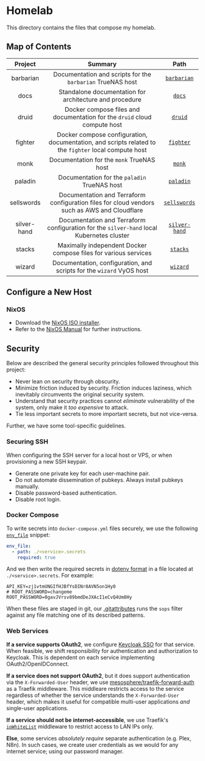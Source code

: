 # Homelab
This directory contains the files that compose my homelab.

## Map of Contents

| Project             | Summary | Path |
|:-------------------:|:-------:|:----:|
| barbarian           | Documentation and scripts for the `barbarian` TrueNAS host | [`barbarian`](/homelab/barbarian/) |
| docs                | Standalone documentation for architecture and procedure | [`docs`](/homelab/docs/) |
| druid | Docker compose files and documentation for the `druid` cloud compute host | [`druid`](/homelab/druid/) |
| fighter | Docker compose configuration, documentation, and scripts related to the `fighter` local compute host | [`fighter`](/homelab/fighter/) | 
| monk | Documentation for the `monk` TrueNAS host | [`monk`](/homelab/monk/) |
| paladin | Documentation for the `paladin` TrueNAS host | [`paladin`](/homelab/paladin/) |
| sellswords | Documentation and Terraform configuration files for cloud vendors such as AWS and Cloudflare | [`sellswords`](/homelab/sellswords/) |
| silver-hand | Documentation and Terraform configuration for the `silver-hand` local Kubernetes cluster | [`silver-hand`](/homelab/silver-hand/) |
| stacks | Maximally independent Docker compose files for various services  | [`stacks`](/homelab/stacks/)  |
| wizard | Documentation, configuration, and scripts for the `wizard` VyOS host | [`wizard`](/homelab/wizard/)  |

## Configure a New Host

### NixOS

- Download the [NixOS ISO installer](https://nixos.org/download/#nixos-iso). 
- Refer to the [NixOS Manual](https://nixos.org/manual/nixos/stable/) for further instructions. 

## Security
Below are described the general security principles followed throughout this project:

- Never lean on security through obscurity.
- Minimize friction induced by security. Friction induces laziness, which inevitably circumvents the original security system.
- Understand that security practices cannot *eliminate* vulnerability of the system, only make it *too expensive* to attack.
- Tie less important secrets to more important secrets, but not vice-versa. 

Further, we have some tool-specific guidelines.

### Securing SSH
When configuring the SSH server for a local host or VPS, or when provisioning a new SSH keypair. 
- Generate one private key for each user-machine pair. 
- Do not automate dissemination of pubkeys. Always install pubkeys manually.
- Disable password-based authentication. 
- Disable root login. 

### Docker Compose
To write secrets into `docker-compose.yml` files securely, we use the following [`env_file`](https://docs.docker.com/reference/compose-file/services/#env_file) snippet:

```yaml
env_file:
  - path: ./<service>.secrets
    required: true
```

And we then write the required secrets in [dotenv format](https://www.dotenv.org/docs/security/env.html) in a file located at `./<service>.secrets`. For example:

```dotenv
API_KEY=zj1vtmUNGIfHJBfYsDINr8AVN5on1Hy0
# ROOT_PASSWORD=changeme
ROOT_PASSWORD=0gavJVrsv89bmdDeJXAcI1eCvQ4Um8Hy
```

When these files are staged in git, our [.gitattributes](/.gitattributes) runs the `sops` filter against any file matching one of its described patterns. 

### Web Services
**If a service supports OAuth2**, we configure [Keycloak SSO]() for that service. 
When feasible, we shift responsibility for authentication and authorization to Keycloak. This is dependent on each service implementing OAuth2/OpenIDConnect. 

**If a service does not support OAuth2**, but it does support authentication via the `X-Forwarded-User` header, we use [mesosphere/traefik-forward-auth](https://github.com/mesosphere/traefik-forward-auth) as a Traefik middleware. This middleare restricts access to the service regardless of whether the service understands the `X-Forwarded-User` header, which makes it useful for compatible multi-user applications *and* single-user applications. 

**If a service should not be internet-accessible**, we use Traefik's [`ipWhiteList`](https://doc.traefik.io/traefik/middlewares/http/ipwhitelist/) middleware to restrict access to LAN IPs only. 

**Else**, some services *absolutely require* separate authentication (e.g. Plex, N8n). In such cases, we create user credentials as we would for any internet service; using our password manager.
